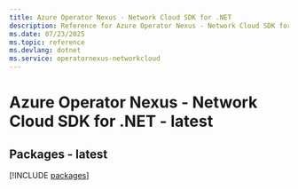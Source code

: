 ```yaml
---
title: Azure Operator Nexus - Network Cloud SDK for .NET
description: Reference for Azure Operator Nexus - Network Cloud SDK for .NET
ms.date: 07/23/2025
ms.topic: reference
ms.devlang: dotnet
ms.service: operatornexus-networkcloud
---
```

# Azure Operator Nexus - Network Cloud SDK for .NET - latest
## Packages - latest
[!INCLUDE [packages](operator-nexus---network-cloud-index.md)]